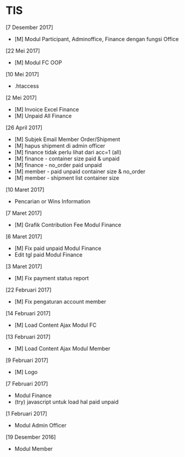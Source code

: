# TIS
[7 Desember 2017]
 + [M] Modul Participant, Adminoffice, Finance dengan fungsi Office

[22 Mei 2017]
 + [M] Modul FC OOP

[10 Mei 2017]
+ .htaccess

[2 Mei 2017]
 + [M] Invoice Excel Finance
 + [M] Unpaid All Finance

[26 April 2017]
 + [M] Subjek Email Member Order/Shipment
 + [M] hapus shipment di admin officer
 + [M] finance tidak perlu lihat dari acc=1 (all)
 + [M] finance - container size paid & unpaid
 + [M] finance - no_order paid unpaid
 + [M] member - paid unpaid container size & no_order
 + [M] member - shipment list container size

[10 Maret 2017]
+ Pencarian or Wins Information

[7 Maret 2017]
 + [M] Grafik Contribution Fee Modul Finance

[6 Maret 2017]
 + [M] Fix paid unpaid Modul Finance
+ Edit tgl paid Modul Finance

[3 Maret 2017]
 + [M] Fix payment status report

[22 Februari 2017]
 + [M] Fix pengaturan account member

[14 Februari 2017]
 + [M] Load Content Ajax Modul FC

[13 Februari 2017]
 + [M] Load Content Ajax Modul Member

[9 Februari 2017]
 + [M] Logo

[7 Februari 2017]
+ Modul Finance
+ (try) javascript untuk load hal paid unpaid

[1 Februari 2017]
+ Modul Admin Officer

[19 Desember 2016]
+ Modul Member
